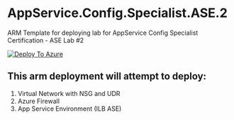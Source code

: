 # AppService.Config.Specialist.ASE.2
ARM Template for deploying lab for AppService Config Specialist Certification - ASE Lab #2

[![Deploy To Azure](https://aka.ms/deploytoazurebutton)](https://portal.azure.com/#create/Microsoft.Template/uri/https%3A%2F%2Fraw.githubusercontent.com%2Famymcel%2FAppService.Config.Specialist.ASE.2%2Fmain%2Fazuredeploy.json)


## This arm deployment will attempt to deploy:

1.	Virtual Network with NSG and UDR
2.	Azure Firewall
3.	App Service Environment (ILB ASE)
